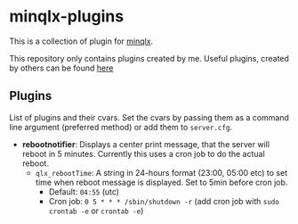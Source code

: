# minqlx-plugins
This is a collection of plugin for [minqlx](https://github.com/MinoMino/minqlx).

This repository only contains plugins created by me. Useful plugins, created by others can be found [here](https://github.com/MinoMino/minqlx/wiki/Useful-Plugins)

## Plugins
List of plugins and their cvars. Set the cvars by passing them as a command line argument (preferred method) or add them to `server.cfg`.

- **rebootnotifier**: Displays a center print message, that the server will reboot in 5 minutes. Currently this uses a cron job to do the actual reboot.  
    - `qlx_rebootTime`: A string in 24-hours format (23:00, 05:00 etc) to set time when reboot message is displayed. Set to 5min before cron job.
        - Default: `04:55` (utc)
        - Cron job: `0 5 * * * /sbin/shutdown -r` (add cron job with `sudo crontab -e` or `crontab -e`)
